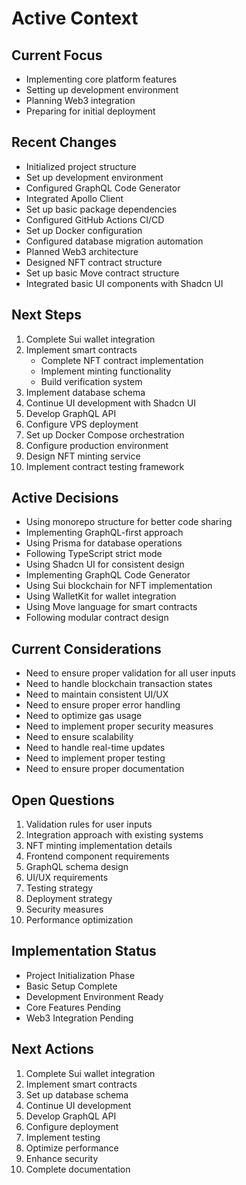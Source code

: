 # Active Context

## Current Focus
- Implementing core platform features
- Setting up development environment
- Planning Web3 integration
- Preparing for initial deployment

## Recent Changes
- Initialized project structure
- Set up development environment
- Configured GraphQL Code Generator
- Integrated Apollo Client
- Set up basic package dependencies
- Configured GitHub Actions CI/CD
- Set up Docker configuration
- Configured database migration automation
- Planned Web3 architecture
- Designed NFT contract structure
- Set up basic Move contract structure
- Integrated basic UI components with Shadcn UI

## Next Steps
1. Complete Sui wallet integration
2. Implement smart contracts
   - Complete NFT contract implementation
   - Implement minting functionality
   - Build verification system
3. Implement database schema
4. Continue UI development with Shadcn UI
5. Develop GraphQL API
6. Configure VPS deployment
7. Set up Docker Compose orchestration
8. Configure production environment
9. Design NFT minting service
10. Implement contract testing framework

## Active Decisions
- Using monorepo structure for better code sharing
- Implementing GraphQL-first approach
- Using Prisma for database operations
- Following TypeScript strict mode
- Using Shadcn UI for consistent design
- Implementing GraphQL Code Generator
- Using Sui blockchain for NFT implementation
- Using WalletKit for wallet integration
- Using Move language for smart contracts
- Following modular contract design

## Current Considerations
- Need to ensure proper validation for all user inputs
- Need to handle blockchain transaction states
- Need to maintain consistent UI/UX
- Need to ensure proper error handling
- Need to optimize gas usage
- Need to implement proper security measures
- Need to ensure scalability
- Need to handle real-time updates
- Need to implement proper testing
- Need to ensure proper documentation

## Open Questions
1. Validation rules for user inputs
2. Integration approach with existing systems
3. NFT minting implementation details
4. Frontend component requirements
5. GraphQL schema design
6. UI/UX requirements
7. Testing strategy
8. Deployment strategy
9. Security measures
10. Performance optimization

## Implementation Status
- Project Initialization Phase
- Basic Setup Complete
- Development Environment Ready
- Core Features Pending
- Web3 Integration Pending

## Next Actions
1. Complete Sui wallet integration
2. Implement smart contracts
3. Set up database schema
4. Continue UI development
5. Develop GraphQL API
6. Configure deployment
7. Implement testing
8. Optimize performance
9. Enhance security
10. Complete documentation 